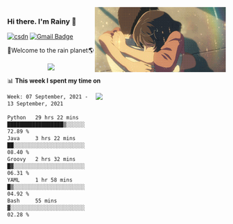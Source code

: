 <img  align='right' height="150" src="https://github.com/LikeRainDay/LikeRainDay/blob/master/pic/img_rain_1.gif?raw=true">



### Hi there. I'm Rainy :lemon:

[![csdn](https://img.shields.io/badge/-csdn-c14438?style=flat-square&logo=c&logoColor=white)](https://blog.csdn.net/qq_15807167)
[![Gmail Badge](https://img.shields.io/badge/-gmail-c14438?style=flat-square&logo=Gmail&logoColor=white&link=mailto:houshuai0816@gmail.com)](mailto:houshuai0816@gmail.com)

🚀Welcome to the rain planet🌎

<center>
<img align='center'  src="https://source.unsplash.com/random/1200x600">
</center>

📊 **This week I spent my time on**

<img align='right'   width="300" src="https://github-readme-stats.vercel.app/api?username=LikeRainDay&show_icons=true&title_color=fff&icon_color=79ff97&text_color=9f9f9f&bg_color=151515">

<!--START_SECTION:waka-->
```text
Week: 07 September, 2021 - 13 September, 2021

Python   29 hrs 22 mins  ██████████████████▒░░░░░░   72.89 % 
Java     3 hrs 22 mins   ██░░░░░░░░░░░░░░░░░░░░░░░   08.40 % 
Groovy   2 hrs 32 mins   █▓░░░░░░░░░░░░░░░░░░░░░░░   06.31 % 
YAML     1 hr 58 mins    █▒░░░░░░░░░░░░░░░░░░░░░░░   04.92 % 
Bash     55 mins         ▓░░░░░░░░░░░░░░░░░░░░░░░░   02.28 % 
```
<!--END_SECTION:waka-->
